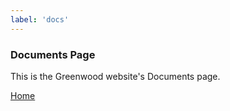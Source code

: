 ```yaml
---
label: 'docs'
---
```


### Documents Page

This is the Greenwood website's Documents page.

[Home](/)